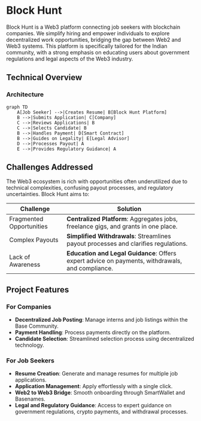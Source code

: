 # Block Hunt

Block Hunt is a Web3 platform connecting job seekers with blockchain companies. We simplify hiring and empower individuals to explore decentralized work opportunities, bridging the gap between Web2 and Web3 systems. This platform is specifically tailored for the Indian community, with a strong emphasis on educating users about government regulations and legal aspects of the Web3 industry.

## Technical Overview

### Architecture

```mermaid
graph TD
    A[Job Seeker] -->|Creates Resume| B[Block Hunt Platform]
    B -->|Submits Application| C[Company]
    C -->|Reviews Applications| B
    C -->|Selects Candidate| B
    B -->|Handles Payment| D[Smart Contract]
    B -->|Guides on Legality| E[Legal Advisor]
    D -->|Processes Payout| A 
    E -->|Provides Regulatory Guidance| A
```

## Challenges Addressed

The Web3 ecosystem is rich with opportunities often underutilized due to technical complexities, confusing payout processes, and regulatory uncertainties. Block Hunt aims to:

| Challenge                | Solution                                                                                         |
|--------------------------|--------------------------------------------------------------------------------------------------|
| Fragmented Opportunities | **Centralized Platform**: Aggregates jobs, freelance gigs, and grants in one place.              |
| Complex Payouts          | **Simplified Withdrawals**: Streamlines payout processes and clarifies regulations.              |
| Lack of Awareness        | **Education and Legal Guidance**: Offers expert advice on payments, withdrawals, and compliance. |

## Project Features

### For Companies

* **Decentralized Job Posting**: Manage interns and job listings within the Base Community.
* **Payment Handling**: Process payments directly on the platform.
* **Candidate Selection**: Streamlined selection process using decentralized technology.

### For Job Seekers

* **Resume Creation**: Generate and manage resumes for multiple job applications.
* **Application Management**: Apply effortlessly with a single click.
* **Web2 to Web3 Bridge**: Smooth onboarding through SmartWallet and Basenames.
* **Legal and Regulatory Guidance**: Access to expert guidance on government regulations, crypto payments, and withdrawal processes.